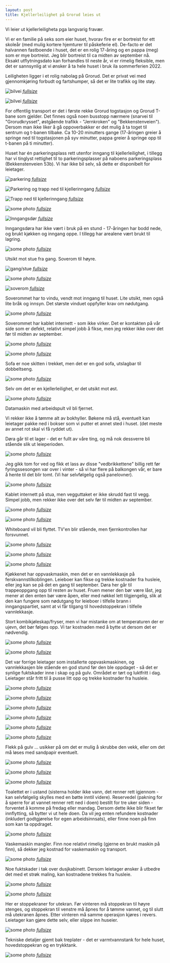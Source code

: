 ```yaml
---
layout: post
title: Kjellerleilighet på Grorud leies ut
---
```


Vi leier ut kjellerleiligheta pga langvarig fravær.

Vi er en familie på seks som eier huset, hvorav fire er er bortreist for ett skoleår (med mulig kortere hjemturer til påskeferie el).  De-facto er det halvannen fastboende i huset, det er en rolig 17-åring og en pappa (meg) som er mye bortreist.  Jeg blir bortreist til ca midten av september nå.  Eksakt utflytningsdato kan forhandles til neste år, vi er rimelig fleksible, men det er sannsynlig at vi ønsker å ta hele huset i bruk ila sommerferien 2022.

Leiligheten ligger i et rolig nabolag på Grorud.  Det er privat vei med gjennomkjøring forbudt og fartshumper, så det er lite trafikk og lite støy.

![bilvei](https://ipfs.io/ipfs/QmS3qF1fWJGXpyRypz7o1a2HxZSBf8M26w4goEyir36Fo9)
*[fullsize](https://ipfs.io/ipfs/QmdzFopf6zBXoKaToQsFedqPf9U9oFcXvr1866JB2xbooN)*

![bilvei](https://ipfs.io/ipfs/QmcWZvGgJ8BdXKHEbFBk1N8Dh8YWcBaKLSMDuLFTWJpBxQ)
*[fullsize](https://ipfs.io/ipfs/QmSeaxbgdiyhYmbg9boaRvBCPnLYFHZCnFo2ZSN6aQddCT)*

For offentlig transport er det i første rekke Grorud togstasjon og Grorud T-bane som gjelder.  Det finnes også noen busstopp nærmere (snarvei til "Grorudkrysset", østgående trafikk - "Jernkroken" og "Bekkenstenveien").  Dersom man ikke liker å gå oppoverbakker er det mulig å ta toget til sentrum og t-banen tilbake.  Ca 10-20 minutters gange (17-åringen greier å springe ned til togstasjonen på syv minutter, pappa greier å springe opp til t-banen på ti minutter).

Huset har én parkeringsplass rett utenfor inngang til kjellerleilighet, i tillegg har vi tinglyst rettighet til to parkeringsplasser på naboens parkeringsplass (Bekkenstenveien 53b).  Vi har ikke bil selv, så dette er disponibelt for leietager.

![parkering](https://ipfs.io/ipfs/QmNd8JBPxB2KLJTidCBXPym5nxecD8rcpKEzbM8n2BTaMW)
*[fullsize](https://ipfs.io/ipfs/Qmbc6kkiYsbHi7ALXS6egREjmcF6uKDLhFrgCqwKmzB5kr)*

![Parkering og trapp ned til kjellerinngang](https://ipfs.io/ipfs/QmaAoCYfN7Zza1dUS3quYpGzMbk3EPq9EfYoi5cRJuPDzV)
*[fullsize](https://ipfs.io/ipfs/QmVQjMAaLYSp5mgxpQyJ5drM5coueXWkdBPYAJr8PjnFMg)*

![Trapp ned til kjellerinngang](https://ipfs.io/ipfs/Qmck7JURnH18FmvpBw9D62Qqc2dFMKTHsZQZ33dkmnYpRF)
*[fullsize](https://ipfs.io/ipfs/Qma95dyCgV9bobNJTyGMUcMu9vDVKUyT5RqnemVrUtJgLQ)*

![some photo](https://ipfs.io/ipfs/QmWB4JotkYCvneK8qqpz3GgLgWyesUJpHHhg7LNpdApVgq)
*[fullsize](https://ipfs.io/ipfs/QmPXefroFqAwVoRKthMHuUneC5XmEiBT7AnurTzo6VLzK8)*

![Inngangsdør](https://ipfs.io/ipfs/QmTARPQY4ppzJCKp8MrBi4kuSrt53RT8W8vUBpnueU6bvK)
*[fullsize](https://ipfs.io/ipfs/QmYcNqiFUfChHmhMEUJkgEvb3GnFnw4rynHRW1vGvj4KRc)*

Inngangsdøra har ikke vært i bruk på en stund - 17-åringen har bodd nede, og brukt kjøkken og inngang oppe.  I tillegg har arealene vært brukt til lagring.

![some photo](https://ipfs.io/ipfs/QmWksB2yMZpPD5NKpJGGFZsPZSuhggMenSZe1TcyPCBkB6)
*[fullsize](https://ipfs.io/ipfs/QmdVSXSvbCDmLkH43yoBaCRFivm6AcYeDCUKC1CMDDzCj1)*

Utsikt mot stue fra gang.  Soverom til høyre.

![gang/stue](https://ipfs.io/ipfs/QmRUDZgwiRByaVoubGgeEhqH9eP7DPpCzRysm8VrPMBKvV)
*[fullsize](https://ipfs.io/ipfs/QmeCe25gjA4yYzRvZazuPBT65ADZ46bvUPuMq1aHihfPLH)*

![some photo](https://ipfs.io/ipfs/QmdGZazV8TKoNc8urbbFzvyc5hAnsWp4YY6BGGrGd4BApy)
*[fullsize](https://ipfs.io/ipfs/QmVXC7RGxyyqKavCB32ATzncke1ZrQQeofXNFK3hZpMqXh)*

![soverom](https://ipfs.io/ipfs/QmNidCzmsiTFV8moy7DzuxAFzQR7puSoiRUdEb3Ne7LJeK)
*[fullsize](https://ipfs.io/ipfs/QmNqSeMykqywPPpvkJnT1zKrWBPP8wcnrB4sgadGCYJgrq)*

Soverommet har to vindu, vendt mot inngang til huset.  Lite utsikt, men også lite bråk og innsyn.  Det største vinduet oppfyller krav om nødutgang.

![some photo](https://ipfs.io/ipfs/QmZ3xUhY6BJCgbfo7gG1wWELfn3RKZRXQeS6AvFARaP3fH)
*[fullsize](https://ipfs.io/ipfs/QmeyVdnWFqbdmJ3cZBtizVHdaDeqDrksVr2mBhggddHqSk)*

Soverommet har kablet internett - som ikke virker.  Det er kontakten på vår side som er defekt, relativt simpel jobb å fikse, men jeg rekker ikke over det før til midten av september.

![some photo](https://ipfs.io/ipfs/QmWPNv4WFVc2F5Sb65oraexyhCJqWZBAVxHKRoV1Y49vma)
*[fullsize](https://ipfs.io/ipfs/QmVT5MQPcnCE3kruuhmuYd81Fm6HjK4gcYqLiRVg8fVHSJ)*

![some photo](https://ipfs.io/ipfs/QmaQY6dKC4kiAfrDQbDcgdYb8jkPURbbMZFjBcvjaSiaFx)
*[fullsize](https://ipfs.io/ipfs/QmdAUn8LQ7x23myRSDvNNYqsqq55Ka1eQgyneNk8LUbxYz)*

Sofa er noe skitten i trekket, men det er en god sofa, utslagbar til dobbeltseng.

![some photo](https://ipfs.io/ipfs/QmcKuyQEzuPsy7LRxiVMLv3dA6TYdjxR76o6FPPP3aAYET)
*[fullsize](https://ipfs.io/ipfs/Qmb8y1ArqRyPgDKF9jCnJUz3wbuCCYCjLPdw7xHLvaybRU)*

Selv om det er en kjellerleilighet, er det utsikt mot øst.

![some photo](https://ipfs.io/ipfs/QmZF9xFkanDjbyNR29SC7ia1N9oo8z6tnobCdtey8nyULu)
*[fullsize](https://ipfs.io/ipfs/QmVH1m3caEtD2XEvsBnfFXxapSHJbzyoiz8kiNjVG8F67c)*

Datamaskin med arbeidspult vil bli fjernet.

Vi rekker ikke å tømme alt av bokhyller.  Bøkene må stå, eventuelt kan leietager pakke ned i bokser som vi putter et annet sted i huset.  (det meste av annet rot skal vi få ryddet ut).

Døra går til et lager - det er fullt av våre ting, og må nok dessverre bli stående slik ut leieperioden.

![some photo](https://ipfs.io/ipfs/QmTzcaM2ciETR19JsrgDpT8oiMuVNpuQSphhqDx4fP39pW)
*[fullsize](https://ipfs.io/ipfs/QmeXayeyE6JDY4KdqZPN2rCt6kTFFbZutVGdcDBc7xTTc8)*

Jeg gikk tom for ved og fikk et lass av disse "vedbrikkettene" billig rett før fyringssesongen var over i vinter - så vi har flere på balkongen vår, er bare å hente til det blir tomt.  (Vi har selvfølgelig også panelovner).

![some photo](https://ipfs.io/ipfs/QmZP4SjFfbWwEQJpQyoCs8aKFMapqC9bsLvM91Eid6ipfr)
*[fullsize](https://ipfs.io/ipfs/QmWN8gjRdXnKM6AoVoEHaCbeGN2dod9xqSitgrM6DAQRdt)*

Kablet internett på stua, men vegguttaket er ikke skrudd fast til vegg.  Simpel jobb, men rekker ikke over det selv før til midten av september.

![some photo](https://ipfs.io/ipfs/QmPJkVZZbqn8eU7Z68LmmqguUiZhqPuAchMaFGYb3SNUx2)
*[fullsize](https://ipfs.io/ipfs/QmfEXoFxcj9ZsdRE4t82FE1atyG71yv29SLHCcviEDusEF)*

![some photo](https://ipfs.io/ipfs/QmZEpXKAFixy4tE9gq51D5M92YfPbdsaRSoDGpKkYYXq5v)
*[fullsize](https://ipfs.io/ipfs/QmNRuD1uoMYu3bcq4qGDvo9utUcqaKrjezFX4eZc1A8hKf)*

Whiteboard vil bli flyttet.  TV'en blir stående, men fjernkontrollen har forsvunnet.

![some photo](https://ipfs.io/ipfs/QmT5JUyo4RVn5qpPp5LBxmzLP9FAoJUddfsCQ4J8H17CUG)
*[fullsize](https://ipfs.io/ipfs/QmQfugdDWbXbzQ8B7G4BbHdWJUEfFxP9K2wzoCT7ftKYpv)*

![some photo](https://ipfs.io/ipfs/Qmb7mNadaBEKbGxbh8KaYC2WYgypg5QZNYXab2UfDMh6PV)
*[fullsize](https://ipfs.io/ipfs/QmQCCjmpwrqDifVoB3znRCakDXWzz1fgtNaCpNGELnK2jA)*

![some photo](https://ipfs.io/ipfs/QmaULSKe9JXc9xmoW1GbRgRZLkg9asFBj7xCxqpR5fnwbx)
*[fullsize](https://ipfs.io/ipfs/QmYV1kTmz3GsbJt6iddWuQJczBLP93RtyQXCbnH9GEYyxn)*

Kjøkkenet har oppvaskmaskin, men det er en vannlekkasje på ferskvannstilkoblingen.  Leieboer kan fikse og trekke kostnader fra husleie, eller jeg kan se på det en gang til september.  Døra her går til trappeoppgang opp til resten av huset.  Fruen mener den bør være låst, jeg mener at den enten bør være åpen, eller med nøkkel lett tilgjengelig, slik at den kan fungere som nødutgang for leieboer i tilfelle brann i inngangspartiet, samt at vi får tilgang til hovedstoppekran i tilfelle vannlekkasje.

Stort kombikjøleskap/fryser, men vi har mistanke om at temperaturen der er ujevn, det bør følges opp.  Vi tar kostnaden med å bytte ut dersom det er nødvendig.

![some photo](https://ipfs.io/ipfs/Qma2daWrh7x1w8DmEyEdedgQcCV3honWG1yqUuGyTS593w)
*[fullsize](https://ipfs.io/ipfs/QmSRJnnPZinYGMEzvvFpBHR4Vbu5qTNJEKWXVfHdSLVhWX)*

![some photo](https://ipfs.io/ipfs/QmPAwNx3gFQyr5b8xtYTJ2kwUWruwSHy76r22eHM2FrE1b)
*[fullsize](https://ipfs.io/ipfs/QmYzq5odDu8YzV6xLp1CeuTAwz3bgwcAKSK8Kj1B8iEm3D)*

Det var forrige leietager som installerte oppvaskmaskinen, og vannlekkasjen ble stående en god stund før den ble oppdaget - så det er synlige fuktskader inne i skap og på gulv.  Området er tørt og luktfritt i dag.  Leietager står fritt til å pusse litt opp og trekke kostnader fra husleie.

![some photo](https://ipfs.io/ipfs/QmbBxGyqFfwpdmuRahYRJxhrLzYcZ6RNHMQCpyqJrQ37h2)
*[fullsize](https://ipfs.io/ipfs/QmTBvg2o2Ba7ksPytqERhcQjRhS44DDPpEE2mR57bX5XYM)*

![some photo](https://ipfs.io/ipfs/QmP78mSwXcGmTQE1XnZtTSgWLeP5zDgUjUzu265td93u1D)
*[fullsize](https://ipfs.io/ipfs/QmYdPrPdQq2byS8MYjWmVYjvGJ6FAjNDGA8AmLAMzavqNV)*

![some photo](https://ipfs.io/ipfs/QmWYZ2cVCh6URfAG3nzBx7gXJ6ob481XKh5umzEhWqkSGg)
*[fullsize](https://ipfs.io/ipfs/QmVquweTDnuLQpNkbxVNb4MboJjhk8h5KFaHpkXBynCP2m)*

![some photo](https://ipfs.io/ipfs/QmYUCuCjCrwB2MwXR7V9FccrgQSqmYq9sE7HcgTJFxSkqt)
*[fullsize](https://ipfs.io/ipfs/QmPsvg6YizprjNqedEdGphELAMk3LnCXUJacREBYSXnaK2)*

![some photo](https://ipfs.io/ipfs/QmTjAhUC7Sag66sWzcX6PZj1LULWDSayWHzjBdpeEbbmgx)
*[fullsize](https://ipfs.io/ipfs/QmYvtzhkry2eFpDYteuZ6UuGzCivX5ioSyaZdvrKMuJS4m)*

![some photo](https://ipfs.io/ipfs/QmZQLwLPV27ZtCims9mjEcKFqiNQR8xhe54a1TCKQwpcwM)
*[fullsize](https://ipfs.io/ipfs/QmVQUb9oPGma6C6xUZhpkPWVGKicMjNJ2igw6Qvmiweeku)*

Flekk på gulv ... usikker på om det er mulig å skrubbe den vekk, eller om det må løses med sandpapir eventuelt.

![some photo](https://ipfs.io/ipfs/QmZCEJA8FZfzGHpR9GBWobMYzvbyaxhdzGjBC14Dtvd28q)
*[fullsize](https://ipfs.io/ipfs/QmYgQ9Ubc42QrbD8VXcwhjVAaKYHuuFPbUataYyZxNmGRh)*

![some photo](https://ipfs.io/ipfs/QmYhXgdVaLoRCJRpQQ8JzqrHuMcudGpYSF74rTpWBGxkXH)
*[fullsize](https://ipfs.io/ipfs/QmPESdbzsLueVBdJFopnnBoWUh16CZeywKGoDMzvJQHHLV)*

![some photo](https://ipfs.io/ipfs/QmVwoZJcAbuzuLJ4eKgTuZUqz6GQiS5cREuwvC8k3hXMfY)
*[fullsize](https://ipfs.io/ipfs/QmQjbAw1KUHVuMgZSC2qUbmze89XM4X8BuwdVcoa2JYb3U)*

Toalettet er i ustand (sisterna holder ikke vann, det renner rett igjennom - kan selvfølgelig skylles med en bøtte inntil videre).  Reservedel (pakning for å sperre for at vannet renner rett ned i doen) bestilt for tre uker siden - forventet å komme på fredag eller mandag.  Dersom dette ikke blir fikset før innflytting, så bytter vi ut hele doen.  Da vil jeg enten refundere kostnader (inkludert godtgjørelse for egen arbeidsinnsats), eller finne noen på finn som kan ta oppdraget.

![some photo](https://ipfs.io/ipfs/QmVrLoEhRCVikaDNiQrZXakTHFrwrmgKqoubNhiwkD8xd8)
*[fullsize](https://ipfs.io/ipfs/Qmbzi8Ayc41hvqgtMmFM9jZWzTbfmHBs8L28oxhKsEwCiu)*

Vaskemaskin mangler.  Finn noe relativt rimelig (gjerne en brukt maskin på finn), så dekker jeg kostnad for vaskemaskin og transport.

![some photo](https://ipfs.io/ipfs/QmX21KxgZCaspkkZb4PRJBdQQDgkfGZXmEz4KdxErbHJvu)
*[fullsize](https://ipfs.io/ipfs/QmczMFpgyN257dyHrpn3V5cCEbjDvZ7Pj8d4hoyAv9i1GE)*

Noe fuktskader i tak over dusjkabinett.  Dersom leietager ønsker å utbedre det med et strøk maling, kan kostnadene trekkes fra husleie.

![some photo](https://ipfs.io/ipfs/QmdL4aE1PXjgXsHDvuuhvFciao848dWC6rTS9rUTXFWcvK)
*[fullsize](https://ipfs.io/ipfs/Qmd5ZtcuAcxVZCuR4Dy2SFqRedgiPMTukxxkfTXeetTw6b)*

![some photo](https://ipfs.io/ipfs/QmZrBPAHuuGF6597Aoz33bZxaQJpaFJYzm7wtk5FMzdi6S)
*[fullsize](https://ipfs.io/ipfs/QmdjiuYWxLr3CGDv2PgE18aYpaRh8G4tkiRmaWMo5HnmT4)*

Her er stoppekraner for utekran.  Før vinteren må stoppekran til høyre stenges, og stoppekran til venstre må åpnes for å tømme vannet, og til slutt må utekranen åpnes.  Etter vinteren må samme operasjon kjøres i revers.  Leietager kan gjøre dette selv, eller slippe inn huseier.

![some photo](https://ipfs.io/ipfs/Qme5FURnc1KPYzpoQ2pDkuqk6wm7XceNEc5r4D5xmpyqZv)
*[fullsize](https://ipfs.io/ipfs/QmYBc9agEBTkmdtU1UKEvXp4V9VNH8H84JaTu8BCotJ6NK)*

Tekniske detaljer gjemt bak treplater - det er varmtvannstank for hele huset, hovedstoppekran og en trykktank.

![some photo](https://ipfs.io/ipfs/QmfPUdCKCyBixq19fNgxtzzhaKT5oKM9tCspSx7sUZ1T5H)
*[fullsize](https://ipfs.io/ipfs/QmcdguKPoJMW5SNQLPPMUfN4n7SbpRXf5WMbhGqqQHdz2v)*

